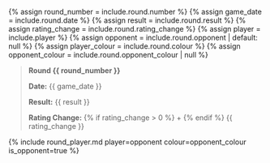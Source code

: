 {% assign round_number = include.round.number %}
{% assign game_date = include.round.date %}
{% assign result = include.round.result %}
{% assign rating_change = include.round.rating_change %}
{% assign player = include.player %}
{% assign opponent = include.round.opponent | default: null %}
{% assign player_colour = include.round.colour %}
{% assign opponent_colour = include.round.opponent_colour | null %}

> **Round {{ round_number }}**
>
> **Date:** {{ game_date }}
>
> **Result:** {{ result }}
>
> **Rating Change:** {% if rating_change > 0 %} + {% endif %} {{ rating_change }}

{% include round_player.md player=opponent colour=opponent_colour is_opponent=true %}
